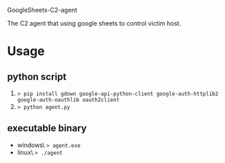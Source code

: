 GoogleSheets-C2-agent

The C2 agent that using google sheets to control victim host.

# Usage
## python script
1. `> pip install gdown google-api-python-client google-auth-httplib2 google-auth-oauthlib oauth2client`
2. `> python agent.py`

## executable binary
- windows\ 
`> agent.exe`
- linux\ 
`> ./agent`
